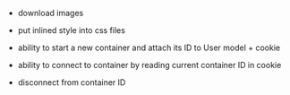 - download images
- put inlined style into css files

- ability to start a new container and attach its ID to User model + cookie
- ability to connect to container by reading current container ID in cookie
- disconnect from container ID
